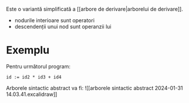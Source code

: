 Este o variantă simplificată a [[arbore de derivare|arborelui de derivare]].

- nodurile interioare sunt operatori
- descendenții unui nod sunt operanzii lui

# Exemplu

Pentru următorul program:
```
id := id2 * id3 + id4
```

Arborele sintactic abstract va fi:
![[arborele sintactic abstract 2024-01-31 14.03.41.excalidraw]]